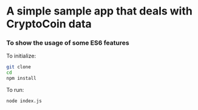 # A simple sample app that deals with CryptoCoin data 
### To show the usage of some ES6 features

To initialize:
```bash
git clone
cd 
npm install
```

To run:
```bash
node index.js
```